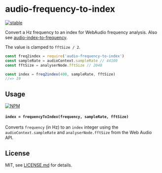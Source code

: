 # audio-frequency-to-index

[![stable](http://badges.github.io/stability-badges/dist/stable.svg)](http://github.com/badges/stability-badges)

Convert a Hz frequency to an index for WebAudio frequency analysis. Also see [audio-index-to-frequency](https://www.npmjs.com/package/audio-index-to-frequency).

The value is clamped to `fftSize / 2`.

```js
const freq2index = require('audio-frequency-to-index')
const sampleRate = audioContext.sampleRate // 44100
const fftSize = analyserNode.fftSize // 2048

const index = freq2index(400, sampleRate, fftSize)
//=> 19
```

## Usage

[![NPM](https://nodei.co/npm/audio-frequency-to-index.png)](https://www.npmjs.com/package/audio-frequency-to-index)

#### `index = frequencyToIndex(frequency, sampleRate, fftSize)`

Converts `frequency` (in Hz) to an `index` integer using the `audioContext.sampleRate` and `analyserNode.fftSize` from the Web Audio API.

## License

MIT, see [LICENSE.md](http://github.com/Jam3/audio-frequency-to-index/blob/master/LICENSE.md) for details.

